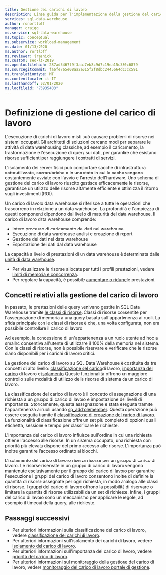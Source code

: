 ```yaml
---
title: Gestione dei carichi di lavoro
description: Linee guida per l'implementazione della gestione del carico di lavoro in Azure SQL Data Warehouse.
services: sql-data-warehouse
author: ronortloff
manager: craigg
ms.service: sql-data-warehouse
ms.topic: conceptual
ms.subservice: workload-management
ms.date: 01/13/2020
ms.author: rortloff
ms.reviewer: jrasnick
ms.custom: seo-lt-2019
ms.openlocfilehash: 287ad5467f9f3aac7eb8c9d7c19ea15c380c6879
ms.sourcegitcommit: fa6fe765e08aa2e015f2f8dbc2445664d63cc591
ms.translationtype: MT
ms.contentlocale: it-IT
ms.lasthandoff: 02/01/2020
ms.locfileid: "76935403"
---
```

# <a name="what-is-workload-management"></a>Definizione di gestione del carico di lavoro

L'esecuzione di carichi di lavoro misti può causare problemi di risorse nei sistemi occupati.  Gli architetti di soluzioni cercano modi per separare le attività di data warehousing classiche, ad esempio il caricamento, la trasformazione e l'esecuzione di query sui dati, per garantire che esistano risorse sufficienti per raggiungere i contratti di servizi.  

L'isolamento dei server fisici può comportare sacche di infrastruttura sottoutilizzate, sovrarubriche o in uno stato in cui le cache vengono costantemente avviate con l'avvio e l'arresto dell'hardware.  Uno schema di gestione del carico di lavoro riuscito gestisce efficacemente le risorse, garantisce un utilizzo delle risorse altamente efficiente e ottimizza il ritorno sugli investimenti (ROI).

Un carico di lavoro data warehouse si riferisce a tutte le operazioni che trascorreno in relazione a un data warehouse. La profondità e l'ampiezza di questi componenti dipendono dal livello di maturità del data warehouse.  Il carico di lavoro data warehouse comprende: 
- Intero processo di caricamento dei dati nel warehouse 
- Esecuzione di data warehouse analisi e creazione di report
- Gestione dei dati nel data warehouse 
- Esportazione dei dati dal data warehouse

La capacità a livello di prestazioni di un data warehouse è determinata dalle [unità di data warehouse](what-is-a-data-warehouse-unit-dwu-cdwu.md).
- Per visualizzare le risorse allocate per tutti i profili prestazioni, vedere [limiti di memoria e concorrenza](memory-concurrency-limits.md).
- Per regolare la capacità, è possibile [aumentare o ridurre](quickstart-scale-compute-portal.md)le prestazioni.


## <a name="workload-management-concepts"></a>Concetti relativi alla gestione del carico di lavoro
In passato, le prestazioni delle query venivano gestite in SQL Data Warehouse tramite [le classi di risorse](resource-classes-for-workload-management.md).  Classi di risorse consentite per l'assegnazione di memoria a una query basata sull'appartenenza ai ruoli.  La sfida principale con le classi di risorse è che, una volta configurata, non era possibile controllare il carico di lavoro.  

Ad esempio, la concessione di un'appartenenza a un ruolo utente ad hoc a smallrc consentiva all'utente di utilizzare il 100% della memoria nel sistema.  Con le classi di risorse, non è possibile riservare e verificare che le risorse siano disponibili per i carichi di lavoro critici.

La gestione del carico di lavoro su SQL Data Warehouse è costituita da tre concetti di alto livello: [classificazione del carico](sql-data-warehouse-workload-classification.md)di lavoro, [importanza del carico](sql-data-warehouse-workload-importance.md) di lavoro e [isolamento](sql-data-warehouse-workload-isolation.md)  Queste funzionalità offrono un maggiore controllo sulle modalità di utilizzo delle risorse di sistema da un carico di lavoro.

La classificazione del carico di lavoro è il concetto di assegnazione di una richiesta a un gruppo di carico di lavoro e impostazione dei livelli di importanza.  Storicamente, questa assegnazione è stata eseguita tramite l'appartenenza ai ruoli usando [sp_addrolemember](https://docs.microsoft.com/azure/sql-data-warehouse/resource-classes-for-workload-management#change-a-users-resource-class).  Questa operazione può essere eseguita tramite il [classificazione di creazione del carico di lavoro](https://docs.microsoft.com/sql/t-sql/statements/create-workload-classifier-transact-sql).  La funzionalità di classificazione offre un set più completo di opzioni quali etichetta, sessione e tempo per classificare le richieste.

L'importanza del carico di lavoro influisce sull'ordine in cui una richiesta ottiene l'accesso alle risorse.  In un sistema occupato, una richiesta con priorità più elevata dispone del primo accesso alle risorse.  L'importanza può inoltre garantire l'accesso ordinato ai blocchi. 

L'isolamento del carico di lavoro riserva risorse per un gruppo di carico di lavoro.  Le risorse riservate in un gruppo di carico di lavoro vengono mantenute esclusivamente per il gruppo del carico di lavoro per garantire l'esecuzione  I gruppi del carico di lavoro consentono inoltre di definire la quantità di risorse assegnate per ogni richiesta, in modo analogo alle classi di risorse.  I gruppi del carico di lavoro offrono la possibilità di riservare o limitare la quantità di risorse utilizzabili da un set di richieste.  Infine, i gruppi del carico di lavoro sono un meccanismo per applicare le regole, ad esempio il timeout della query, alle richieste.  


## <a name="next-steps"></a>Passaggi successivi

- Per ulteriori informazioni sulla classificazione del carico di lavoro, vedere [classificazione dei carichi di lavoro](sql-data-warehouse-workload-classification.md).  
- Per ulteriori informazioni sull'isolamento dei carichi di lavoro, vedere [isolamento del carico di lavoro](sql-data-warehouse-workload-isolation.md).  
- Per ulteriori informazioni sull'importanza del carico di lavoro, vedere [priorità del carico di lavoro](sql-data-warehouse-workload-importance.md).  
- Per ulteriori informazioni sul monitoraggio della gestione del carico di lavoro, vedere [monitoraggio del carico di lavoro portale di gestione](sql-data-warehouse-workload-management-portal-monitor.md).  

